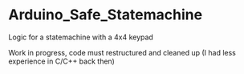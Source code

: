 # Arduino_Safe_Statemachine
Logic for a statemachine with a 4x4 keypad

Work in progress, code must restructured and cleaned up
(I had less experience in C/C++ back then)
